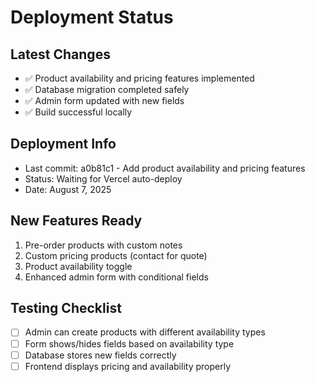 # Deployment Status

## Latest Changes
- ✅ Product availability and pricing features implemented
- ✅ Database migration completed safely  
- ✅ Admin form updated with new fields
- ✅ Build successful locally

## Deployment Info
- Last commit: a0b81c1 - Add product availability and pricing features
- Status: Waiting for Vercel auto-deploy
- Date: August 7, 2025

## New Features Ready
1. Pre-order products with custom notes
2. Custom pricing products (contact for quote)
3. Product availability toggle
4. Enhanced admin form with conditional fields

## Testing Checklist
- [ ] Admin can create products with different availability types
- [ ] Form shows/hides fields based on availability type
- [ ] Database stores new fields correctly
- [ ] Frontend displays pricing and availability properly
